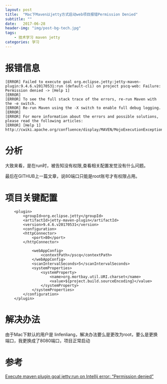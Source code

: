 ```yaml
---
layout: post
title:  "Mac下Maven以jetty方式启动web项目报错Permission Denied"
subtitle: ""
date:   2017-06-28
header-img: "img/post-bg-tech.jpg"
tags:
    - 技术学习 maven jetty
categories: 学习
---
```

# 报错信息

	[ERROR] Failed to execute goal org.eclipse.jetty:jetty-maven-plugin:9.4.6.v20170531:run (default-cli) on project pscq-web: Failure: Permission denied -> [Help 1]
	[ERROR] 
	[ERROR] To see the full stack trace of the errors, re-run Maven with the -e switch.
	[ERROR] Re-run Maven using the -X switch to enable full debug logging.
	[ERROR] 
	[ERROR] For more information about the errors and possible solutions, please read the following articles:
	[ERROR] [Help 1] http://cwiki.apache.org/confluence/display/MAVEN/MojoExecutionException
	
# 分析

大致来看，是在run时，被告知没有权限,查看相关配置发觉没有什么问题。

最后在GITHUB上一篇文章，说80端口只能是root账号才有权限占用。

# 项目关键配置

	
		<plugin>
			<groupId>org.eclipse.jetty</groupId>
			<artifactId>jetty-maven-plugin</artifactId>
			<version>9.4.6.v20170531</version>
			<configuration>
			<httpConnector>
				<port>80</port>
			</httpConnector>
			
				<webAppConfig>
					<contextPath>/pscq</contextPath>
				</webAppConfig>
				<scanIntervalSeconds>5</scanIntervalSeconds>
				<systemProperties>
					<systemProperty>
						<name>org.mortbay.util.URI.charset</name>
						<value>${project.build.sourceEncoding}</value>
					</systemProperty>
				</systemProperties>
			</configuration>
		</plugin>
		
# 解决办法

由于Mac下默认的用户是 linfenliang，解决办法要么是更改为root，要么是更换端口，我更换成了8080端口，项目正常启动

# 参考

[Execute maven plugin goal jetty:run on Intellij error: “Permission denied”
](https://stackoverflow.com/questions/8531862/execute-maven-plugin-goal-jettyrun-on-intellij-error-permission-denied)

